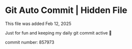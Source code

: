 # Git Auto Commit | Hidden File

This file was added Feb 12, 2025

Just for fun and keeping my daily git commit active 🤪

commit number: 857973
